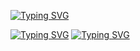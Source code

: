 
<!--
**breinerLopez10/breinerLopez10** is a ✨ _special_ ✨ repository because its `README.md` (this file) appears on your GitHub profile.

Here are some ideas to get you started:

- 🔭 I’m currently working on ...
- 🌱 I’m currently learning ...
- 👯 I’m looking to collaborate on ...
- 🤔 I’m looking for help with ...
- 💬 Ask me about ...
- 📫 How to reach me: ...
- 😄 Pronouns: ...
- ⚡ Fun fact: ...
-->





[![Typing SVG](https://readme-typing-svg.demolab.com/?font=Nunito&size=45&color=6BCD2C&background=DAFF0000&center=true&vCenter=true&multiline=true&width=900&height=80&lines=Breiner+López;full+Stack+Developer)](https://git.io/typing-svg)


[![Typing SVG](https://readme-typing-svg.herokuapp.com?font=Nunito&size=45&color=6BCD2C&background=DAFF0000&center=true&vCenter=true&multiline=true&width=900&height=80&lines=Jhojan+M.+%7C+Computer+Science)](https://git.io/typing-svg)
[![Typing SVG](https://readme-typing-svg.herokuapp.com?font=Ubuntu+Mono&duration=6000&color=6BCD2C&background=DAFF0000&center=true&vCenter=true&multiline=true&width=900&height=95&lines=%3E+Software+Dev.;%3E+Productivity;%3E+Open-Source)](https://git.io/typing-svg)
